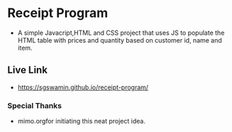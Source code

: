 # Receipt Program

* A simple Javacript,HTML and CSS project that uses JS to populate the HTML table with prices and quantity based on customer id, name and item.

## Live Link

* https://sgswamin.github.io/receipt-program/

### Special Thanks

* mimo.orgfor initiating this neat project idea.
